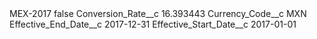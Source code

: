 <?xml version="1.0" encoding="UTF-8"?>
<CustomMetadata xmlns="http://soap.sforce.com/2006/04/metadata" xmlns:xsi="http://www.w3.org/2001/XMLSchema-instance" xmlns:xsd="http://www.w3.org/2001/XMLSchema">
    <label>MEX-2017</label>
    <protected>false</protected>
    <values>
        <field>Conversion_Rate__c</field>
        <value xsi:type="xsd:double">16.393443</value>
    </values>
    <values>
        <field>Currency_Code__c</field>
        <value xsi:type="xsd:string">MXN</value>
    </values>
    <values>
        <field>Effective_End_Date__c</field>
        <value xsi:type="xsd:date">2017-12-31</value>
    </values>
    <values>
        <field>Effective_Start_Date__c</field>
        <value xsi:type="xsd:date">2017-01-01</value>
    </values>
</CustomMetadata>
